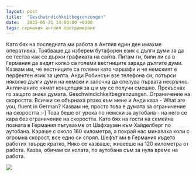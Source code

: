```yaml
---
layout: post
title:  "Geschwindichkeitbegrenzungen"
date:   2025-05-21 14:00:00 +0300
tags: германия англия програмиране
---
```

Като бях на последната ми работа в Англия един ден имахме оперативка. 
Трябваше да изберем бутафорен език с дълги думи за да се тества как се държи графиката на сайта. 
Питам ги, били ли са в Германия да видят колко са големи вестниците заради дългите думи. 
Казвам им, че вестниците са големи като чаршафи и че немският е перфектен език за целта. 
Анди Робинсън взе телефона си, потърси няколко дълги думи на немски и започна да спелува първата несръчно. 
Англичаните нямат концепция за ц и му се получи смешно. Прекъснах го защото знаех думата. 
Geschwindichkeitbegrenzungen. Ограничение на скоростта. 
Всички се обърнаха рязко към мене и Анди каза - What are you, fluent in German? 
Казвам не, просто това е думата за ограничение на скоростта :-] 
Това беше от урока по немски за аутобана - на него се кара без ограничение на скоростта. 
Като бях на гости на семейна позната в Германия пътувахме от Шафхаузен към Хайделберг по аутобана. 
Караше с около 160 километра, а покрай нас минаваха коли с огромна скорост, все едно си спрял. 
Шефът ми в Германия където работих твърде кратко, Нико се казваше, живееше на 120 километра от работа. 
Казва, обичам си колата, по аутобана съм за нула време на работа.

![](https://lh3.googleusercontent.com/pw/AP1GczNqO5WhectBi3lttwoQTOFsA3OcMw9N6XsOhN2PAdyFo7wpB0ph6oh5N2EGA52NhXgaeCVKDXfe4_ET0SKowGkrsHhst408cDPBNlIBnD_DCTjEvS8PuZJwuLwKHQ2yHQWJNJXds-RWg6HAaIbAsm-wNxR5CRl4LXAorAl30fsyQAZXHUHsYkK51SG7cHXhxSV046soO2DnkQjkhsgPuA_1g68zA4gKPuf235KBMsbcS03SwnaD5iVoKApXU1YkHZuYnFXNzO7pMsCcZ3-GuR-phQltyTiOpKTgWcTw3qQXKvLnD5reJa8aNXBdO5pHi4B0noSgqLBB4krR6Hy6oeHX4bGDR-7suAgb6YO_LjJfff34G5XhNs23qvgVmOQNt49w84pUaYdR83-kshadAqjStNYof1oPbPAcZWzHy4ciT6Bry9aOalY0_Rz4Jvc9eTA4zYD4b7RBVAvVvoV9ax5QyzvWi7XqRuzUXmmd4ut7jytfs9QybDuAsI3m07bl_AfIOQBguIbg1tTgc_Ux_CIACDaz_3e-tu5b7n9NyO2ALQ6jKJ096oLORsfvGc37bx4w7n7pwmj0DjV6Z5-8HCWFAEYrEac2q5qBGiQ_Pt5hIj7D08EsU0HStRYqFwL8TV9QHfqgyzl9z5ZA53ZzF_Ww1KGcq_7buj99innhbNIYUcbopsCNq5QO0FzAXthE1qqJ8ak3UB218ee0Is8ffYEgklsFR7QV0vlxtwsBXROqFj5auBHNn9UpBzUGVOqC3WUkbCs9aqf312LZ_voqx9PUQtCPatE97_1xhm1YAHxOuc95WLtbZrctP-9Rki0mGGD7SxiZ9NfOJFYBNeWK491psMj1K4fppbunGW171255td7vRhwRurzW0fd1ljuR3ma5heE2oMb6nzyxy9-jVjw84nhxZFWZRsjpbANJzHtNCTVdgovs6-tJ=w461-h403-no)

